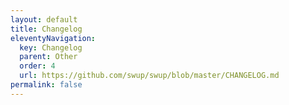 ```yaml
---
layout: default
title: Changelog
eleventyNavigation:
  key: Changelog
  parent: Other
  order: 4
  url: https://github.com/swup/swup/blob/master/CHANGELOG.md
permalink: false
---
```

